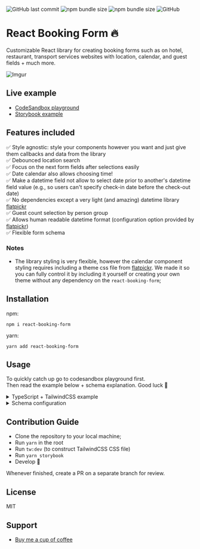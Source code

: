 ![GitHub last commit](https://img.shields.io/github/last-commit/MaxChu23/react-booking-form)
![npm bundle size](https://img.shields.io/bundlephobia/minzip/react-booking-form)
![npm bundle size](https://img.shields.io/bundlephobia/min/react-booking-form)
![GitHub](https://img.shields.io/github/license/MaxChu23/react-booking-form)

# React Booking Form 🔥

Customizable React library for creating booking forms such as on hotel, restaurant, transport services websites with location, calendar, and guest fields + much more.

![Imgur](https://i.imgur.com/JsZdqht.gif)

## Live example
- [CodeSandbox playground](https://codesandbox.io/s/react-booking-form-example-9z489)
- [Storybook example](https://611f9e606d0396003a654e41-zxstavlflj.chromatic.com/?path=/story/example-bookingform--basic)

## Features included
✅ Style agnostic: style your components however you want and just give them callbacks and data from the library\
✅ Debounced location search\
✅ Focus on the next form fields after selections easily\
✅ Date calendar also allows choosing time!\
✅ Make a datetime field not allow to select date prior to another's datetime field value (e.g., so users can't specify check-in date before the check-out date) \
✅ No dependencies except a very light (and amazing) datetime library [flatpickr](https://github.com/flatpickr/flatpickr)\
✅ Guest count selection by person group\
✅ Allows human readable datetime format (configuration option provided by [flatpickr](https://github.com/flatpickr/flatpickr))\
✅ Flexible form schema

### Notes
- The library styling is very flexible, however the calendar component styling requires including a theme css file from [flatpickr](https://github.com/flatpickr/flatpickr). We made it so you can fully control it by including it yourself or creating your own theme without any dependency on the `react-booking-form`;

## Installation
npm:

`npm i react-booking-form` 

yarn:

`yarn add react-booking-form`

## Usage

To quickly catch up go to codesandbox playground first.\
Then read the example below + schema explanation. Good luck 🚀

<details>

<summary>TypeScript + TailwindCSS example</summary>

Import core library components:
```js
import {
  DateInput,
  FormSchema,
  GuestsSelect,
  LocationSelect,
  useReactBookingForm,
  BookingForm as BookingFormType,
} from "react-booking-form"

// This is needed for calendar styling. Read more on flatpickr website
import "flatpickr/dist/themes/material_green.css"
```

Prepare some helper functions and city data for the location selector:

```js
// cities is an array of strings such as ["New York", "Alabama", ...]
import { cities } from "./dummy-data/cities"

// This is mocking a call to API that would return location search results
// whenever user types into the location input field.
const searchPlace = async (query) =>
  new Promise((resolve, _reject) => {
    setTimeout(() => resolve(filterAndMapCiies(query)), 600)
  })

// This is what might happen on the backend in real-life application: it would search for the city and return the results in correct format `{value: string, label: string}`.
const filterAndMapCiies = (query) =>
  cities
    .filter((city) => city.toLowerCase().includes(query.toLowerCase()))
    .map((city) => ({ value: city.toLowerCase(), label: city }))

// This is intended to be loaded into the location input field by default
const defaultLocationOptions = [
  { value: "new-york", label: "New York" },
  { value: "barcelona", label: "Barcelona" },
  { value: "los-angeles", label: "Los Angeles" },
]
```

Define your form schema:

```js
const formSchema: FormSchema = {
  location: {
    type: "location",
    focusOnNext: "checkIn",
    options: { defaultLocationOptions, searchPlace },
  },
  checkIn: {
    type: "date",
    focusOnNext: "checkOut",
    options: {
	// These are entirely flatpickr options
      altInput: true,
      altFormat: "M j, Y",
      dateFormat: "Y-m-d",
      minDate: "today",
      wrap: true,
    },
  },
  checkOut: {
    type: "date",
    focusOnNext: "guests",
    options: {
	// These are entirely flatpickr options
      minDateFrom: "checkIn",
      altInput: true,
      altFormat: "M j, Y",
      dateFormat: "Y-m-d",
      wrap: true,
    },
  },
  guests: {
    type: "peopleCount",
    defaultValue: [
      {
        name: "adults",
        label: "Adults",
        description: "Ages 13+",
        value: 1,
        min: 0,
        max: 10,
      },
      {
        name: "children",
        label: "Children",
        description: "Ages 4-12",
        value: 0,
        min: 0,
        max: 10,
      },
      {
        name: "infants",
        label: "Infants",
        description: "Under 4 years old",
        value: 0,
        min: 0,
        max: 10,
      },
    ],
  },
}
```

Create your booking form JSX. The form would include some of the components that we imported
previously from  the `react-booking-form` and your own components. Here's the form JSX and below
are the components used (styled by TailwindCSS + twin.macro, but you can use anything for that).

```jsx
export const BookingForm = () => {
  const form = useReactBookingForm({ formSchema })

  return (
    <Container>
      <InputContainer>
        <Label>{"Location"}</Label>
        <LocationSelect
          form={form}
          menuContainer={MenuContainer}
          optionContainer={OptionContainer}
          inputComponent={InputComponent}
          name="location"
          inputProps={{ placeholder: "Where are you going?" }}
        />
      </InputContainer>
      <InputContainer>
        <Label>{"Check in"}</Label>
        <DatePicker placeholder="Add date" form={form} name={"checkIn"} />
      </InputContainer>
      <InputContainer>
        <Label>{"Check out"}</Label>
        <DatePicker placeholder="Add date" form={form} name={"checkOut"} />
      </InputContainer>
      <InputContainer>
        <Label>{"Guests"}</Label>
        <GuestsSelect
          form={form}
          menuContainer={MenuContainer}
          optionComponent={OptionComponent}
          controlComponent={ControlComponent}
          controlProps={{ placeholder: "Add guests" }}
          name={"guests"}
        />
      </InputContainer>
      <InputContainer>
        <MainButton>
          <FaSearch/>
          <ButtonText>{"Search"}</ButtonText>
        </MainButton>
      </InputContainer>
    </Container>
  )
}
```

Now style your custom components:

```jsx
import tw from "twin.macro"
import {
  FaMapMarkerAlt,
  FaCalendarAlt,
  FaSearch,
  FaSpinner,
  FaPlus,
  FaMinus,
  FaUser,
} from "react-icons/fa"

// Form main container that wraps everything.
const Container = tw.div`rounded-full bg-white p-6 shadow-xl flex justify-between flex-col md:flex-row md:space-x-2 md:space-y-0 space-y-2`
// Styled input component for location and datetime picker main input fields.
const InputCore = tw.input`appearance-none border rounded-full w-full outline-none transition pl-4 pr-6 group-hover:border-green-500 focus:border-green-500 cursor-pointer`
// The same as `InputCore`, but as a div. This is for guest selector.
const ControlCore = tw.div`appearance-none border rounded-full w-full outline-none transition pl-4 pr-6 group-hover:border-green-500 focus:border-green-500 cursor-pointer flex items-center`
// Styled Placeholder for guests selector
const Placeholder = tw.div`text-gray-400 select-none`
// Container for the form items that wraps every field of the form
const InputContainer = tw.div`relative w-full md:w-1/3 border-l-0 flex flex-col justify-center items-center md:border-l pl-2 first:border-l-0`
// Label for the fields
const Label = tw.div`text-sm w-full font-bold mb-1 text-gray-500`
// Icon to display inside of the input fields
const IconContainer = tw.a`absolute top-0 right-0 bottom-0 h-full flex items-center pr-2 cursor-pointer text-gray-500`

// Search button
const MainButton = tw.button`appearance-none mt-5 border-0 w-full h-10 rounded-full flex justify-center items-center bg-green-500 text-white font-bold px-3`
const ButtonText = tw.div`ml-2`

// Container for location selector menu that pops up
const MenuContainer = styled.div<any>(({ isOpen }) => [
  tw`w-64 max-h-[240px] border z-10 mt-12 transform transition ease-in-out bg-white rounded-3xl overflow-y-auto overflow-x-hidden`,
  isOpen ? tw`opacity-100` : tw`opacity-0 -translate-y-4 pointer-events-none`,
])

// Styled options for the location selector menu and guest selector menu. They differ a bit, that's why there's 2 of them.
const OptionBase = tw.div`transition ease-in-out relative py-2 px-4`
const OptionContainer = tw(OptionBase)`hover:bg-green-100 cursor-pointer`

// That will be shown as a date selector input on the form
const DatePickerInput = ({ placeholder }) => (
  <div className="relative flex group h-10 w-full">
    <InputCore type="input" data-input placeholder={placeholder} />
    <IconContainer title="toggle" data-toggle>
      <FaCalendarAlt className="w-4 h-4" />
    </IconContainer>
  </div>
)

// This will be shown as a main input in the location selector
const InputComponent = ({ form, name, isLoading, ...props }) => (
  <div className="relative flex group h-10 w-full">
    <InputCore
      className="outline-none focus:outline-none"
      ref={form.refs[name]}
      {...props}
    />
    <IconContainer>
      {isLoading ? (
        <FaSpinner className="w-4 h-4 animate-spin" />
      ) : (
        <FaMapMarkerAlt className="w-4 h-4" />
      )}
    </IconContainer>
  </div>
)

// This is the same as the `InputComponent` for location selector, but has slightly different properties.
const ControlComponent = ({
  form,
  name,
  placeholder,
  ...props
}: {
  form: BookingFormType
  name: string
  placeholder?: string
}) => {
  const count = form.state[name].totalCount
  return (
    <div className="relative flex group h-10 w-full">
      <ControlCore
        className="outline-none focus:outline-none"
        ref={form.refs[name]}
        tabIndex={-1}
        {...props}
      >
        <p>{count ? `${count} guest${count > 1 ? "s" : ""}` : ""} </p>
        <Placeholder>{count ? "" : placeholder}</Placeholder>
      </ControlCore>
      <IconContainer>
        <FaUser className="w-4 h-4" />
      </IconContainer>
    </div>
  )
}

// The "+"/"-" button to select guests.
const GuestButton = tw.button`appearance-none rounded-full p-2 flex items-center justify-center h-full overflow-hidden border border-gray-500 text-gray-500 hover:text-white hover:bg-green-500 hover:border-transparent transition ease-in-out disabled:opacity-50`

// Guest option. How to arrange it is completely up to you.
const OptionComponent = ({
  form,
  name,
  option,
}: {
  form: BookingFormType
  name: string
  option: any
}) => {
  const onPlusClick = () => {
    form.setGuestOptionValue(name, option, option.value + 1)
  }

  const onMinusClick = () => {
    form.setGuestOptionValue(name, option, option.value - 1)
  }

  return (
    <OptionBase className="flex justify-between items-center">
      <div>
        <p className="font-title font-bold text-sm text-gray-700">
          {option.label}
        </p>
        <p className="text-gray-500 text-sm">{option.description}</p>
      </div>
      <div className="flex justify-center items-center gap-x-2">
        <GuestButton
          onClick={onPlusClick}
          disabled={option.value >= (option.max || 100)}
        >
          <FaPlus className="w-3 h-3" />
        </GuestButton>
        <p className="font-title font-bold text-sm text-gray-700">
          {option.value}
        </p>
        <GuestButton onClick={onMinusClick} disabled={option.value === 0}>
          <FaMinus className="w-3 h-3" />
        </GuestButton>
      </div>
    </OptionBase>
  )
}

// Finally, the date picker that should accept the inputComponent as a "launcher" for the calendar menu. Read more about it on `flickr` website.
const DatePicker = (props) => (
  <DateInput className="w-full" inputComponent={DatePickerInput} {...props} />
)
```

</details>
  
<details>
  <summary>Schema configuration</summary>

## Basic

This is an example of schema:

```js
const formSchema: FormSchema = {
  location: {
    type: "location",
    focusOnNext: "checkIn",
    options: { defaultLocationOptions, searchPlace },
  },
  checkIn: {
    type: "date",
    focusOnNext: "checkOut",
    options: {
	// These are entirely flatpickr options
      altInput: true,
      altFormat: "M j, Y",
      dateFormat: "Y-m-d",
      minDate: "today",
      wrap: true,
    },
  },
  checkOut: {
    type: "date",
    focusOnNext: "guests",
    options: {
	// These are entirely flatpickr options
      minDateFrom: "checkIn",
      altInput: true,
      altFormat: "M j, Y",
      dateFormat: "Y-m-d",
      wrap: true,
    },
  },
  guests: {
    type: "peopleCount",
    defaultValue: [
      {
        name: "adults",
        label: "Adults",
        description: "Ages 13+",
        value: 1,
        min: 0,
        max: 10,
      },
      {
        name: "children",
        label: "Children",
        description: "Ages 4-12",
        value: 0,
        min: 0,
        max: 10,
      },
      {
        name: "infants",
        label: "Infants",
        description: "Under 4 years old",
        value: 0,
        min: 0,
        max: 10,
      },
    ],
  },
}
```

It should be used by `useReactBookingForm` as:

```js
const form = useReactBookingForm({ formSchema })
```

And later the form can be passed down to the form as:

```jsx
export const BookingForm = () => {
  const form = useReactBookingForm({ formSchema })

  return (
    <Container>
      <InputContainer>
        <Label>{"Location"}</Label>
        <LocationSelect
          form={form}
          menuContainer={MenuContainer}
          optionContainer={OptionContainer}
          inputComponent={InputComponent}
          name="location"
          inputProps={{ placeholder: "Where are you going?" }}
        />
      </InputContainer>
      <InputContainer>
        <Label>{"Check in"}</Label>
        <DatePicker placeholder="Add date" form={form} name={"checkIn"} />
      </InputContainer>
      <InputContainer>
        <Label>{"Check out"}</Label>
        <DatePicker placeholder="Add date" form={form} name={"checkOut"} />
      </InputContainer>
      <InputContainer>
        <Label>{"Guests"}</Label>
        <GuestsSelect
          form={form}
          menuContainer={MenuContainer}
          optionComponent={OptionComponent}
          controlComponent={ControlComponent}
          controlProps={{ placeholder: "Add guests" }}
          name={"guests"}
        />
      </InputContainer>
      <InputContainer>
        <MainButton>
          <FaSearch className="text-white w-3 h-3" />
          <ButtonText>{"Search"}</ButtonText>
        </MainButton>
      </InputContainer>
    </Container>
  )
}
```

## Form object
	
The `form` that's returned in the example above is an object that can be used to read current form state
	as well as call different callbacks on form input fields and much more.

This is the `form` type:

```
export type BookingForm = {
  /**
   * Form schema provided by the user.
   */
  formSchema: FormSchema
  /**
   * Current form state.
   */
  state: FormState
  setState: (state: FormState) => void
  /**
   * Helper that sets the particular field value in the form.
   */
  setFieldValue: (key: string, value: any) => void
  /**
   * Helper that sets the particular field state in the form.
   */
  setFieldState: (key: string, state: any) => void
  /**
   * An array of references to the form fields.
   * This can be used to focus on a particular field and do other relevant actions.
   */
  refs: RefsType
  /**
   * Helper that allows to focus on a particular field just by passing field key to it.
   */
  focusOn: (key?: string) => void
  /**
   * This is a helper that allows to change a particular option item state.
   * For example, if you want to increment the number of "adults", you can use this helper as:
   * ```
   * form.setGuestOptionValue(name, option, option.value + 1)
   * ```
   */
  setGuestOptionValue: (key: string, option: any, value: any) => void
}
```

## Form state object

```js
export type FormState = {
  [key: string]: {
    type: FieldType
    value: FieldValue
    /**
     * Used for menus in location and guest selector.
     */
    isOpen?: boolean
    /**
     * Used to know total number of guests in guest selector.
     */
    totalCount?: number
  }
}
```

The form state object can be used to extract relevant data from the form when submitting the form.\
For example:

```jsx

export const BookingForm = () => {
  const form = useReactBookingForm({ formSchema })

  const onSubmit = () => {
    submitToAPI(form.state)
  }

  return (
    <Container>
      {/*... Here are your form input fields nicely styled ...*/}
      <SubmitButton onClick={onSubmit}>{"Search"}</SubmitButton>
    </Container>
  )
}

```
	
## Schema object
		
| Name         	| Type                                        	| Required 	| Description                                                                                                                                                                                          	| Example                                                                                                                          	|
|--------------	|---------------------------------------------	|----------	|------------------------------------------------------------------------------------------------------------------------------------------------------------------------------------------------------	|----------------------------------------------------------------------------------------------------------------------------------	|
| type         	| `"location" \| "date" \| "peopleCount"`     	| ✅         | The type of the field                                                                                                                                                                                	| "location"                                                                                                                       	|
| focusOnNext  	| `string`                                    	|          	| The key of some form schema object item to focus upon after selecting this field                                                                                                                     	| "checkIn" (if checkIn key exists in the `formSchema` object)                                                                     	|
| defaultValue 	| `LocationOption \| GuestOption[] \| string` 	|          	| Default value of the field. In case of the type of the form field being "location", it should be of LocationOption type. Should be an array of `GuestOption`'s in case of "peopleCount" respectively 	| Location example: ``` {   label: "New York",   value: "new-york" } ```  Guest Example:  ``` {   value: 1,   name: "adults" } ``` 	|
| options      	| `Options`                                   	|          	| Options object. Refer to its schema (defined below)                                                                                                                                                  	|                                                                                                                                  	|		

## Options

| Name                     	| Type                                   	| Description                                                                                                                                          	|
|--------------------------	|----------------------------------------	|------------------------------------------------------------------------------------------------------------------------------------------------------	|
| `defaultLocationOptions` 	| `LocationOption[]`                     	| If the field type is "location" then it accepts these locations as default values                                                                    	|
| `searchPlace`            	| `(queryString:string) => Promise<any>` 	| A function that fetches the location data. Refer to the TypeScript example in the repo documentation.                                                	|
| `[key: string]`          	| `any`                                  	| **Parameters that will be passed down to the flatpickr React component. [Here's a list of options you can pass](https://flatpickr.js.org/options/)** 	|

</details>

## Contribution Guide
- Clone the repository to your local machine;
- Run `yarn` in the root
- Run `tw:dev` (to construct TailwindCSS CSS file)
- Run `yarn storybook`
- Develop 🚀

Whenever finished, create a PR on a separate branch for review.

## License
MIT

## Support
- [Buy me a cup of coffee](https://www.paypal.com/donate?hosted_button_id=HBNP4H89M4FTC)


